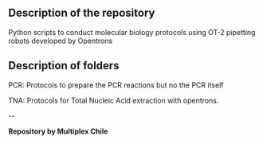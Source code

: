 Description of the repository
--

Python scripts to conduct molecular biology protocols using OT-2 pipetting robots developed by Opentrons


Description of folders
--

PCR: Protocols to prepare the PCR reactions but no the PCR itself

TNA: Protocols for Total Nucleic Acid extraction with opentrons.


--

**Repository by Multiplex Chile**
